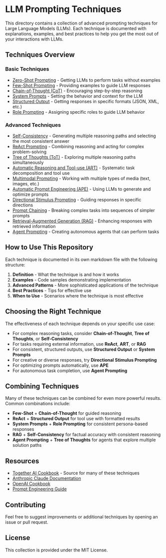 # LLM Prompting Techniques

This directory contains a collection of advanced prompting techniques for Large Language Models (LLMs). Each technique is documented with explanations, examples, and best practices to help you get the most out of your interactions with LLMs.

## Techniques Overview

### Basic Techniques

- [Zero-Shot Prompting](./zero-shot-prompting.md) - Getting LLMs to perform tasks without examples
- [Few-Shot Prompting](./few-shot-prompting.md) - Providing examples to guide LLM responses
- [Chain-of-Thought (CoT)](./chain-of-thought.md) - Encouraging step-by-step reasoning
- [System Prompts](./system-prompts.md) - Setting the behavior and context for the LLM
- [Structured Output](./structured-output.md) - Getting responses in specific formats (JSON, XML, etc.)
- [Role Prompting](./role-prompting.md) - Assigning specific roles to guide LLM behavior

### Advanced Techniques

- [Self-Consistency](./self-consistency.md) - Generating multiple reasoning paths and selecting the most consistent answer
- [ReAct Prompting](./react-prompting.md) - Combining reasoning and acting for complex problem-solving
- [Tree of Thoughts (ToT)](./tree-of-thoughts.md) - Exploring multiple reasoning paths simultaneously
- [Automatic Reasoning and Tool-use (ART)](./art-prompting.md) - Systematic task decomposition and tool use
- [Multimodal Prompting](./multimodal-prompting.md) - Working with multiple types of media (text, images, etc.)
- [Automatic Prompt Engineering (APE)](./automatic-prompt-engineering.md) - Using LLMs to generate and optimize prompts
- [Directional Stimulus Prompting](./directional-stimulus-prompting.md) - Guiding responses in specific directions
- [Prompt Chaining](./prompt-chaining.md) - Breaking complex tasks into sequences of simpler prompts
- [Retrieval-Augmented Generation (RAG)](./retrieval-augmented-generation.md) - Enhancing responses with retrieved information
- [Agent Prompting](./agent-prompting.md) - Creating autonomous agents that can perform tasks

## How to Use This Repository

Each technique is documented in its own markdown file with the following structure:

1. **Definition** - What the technique is and how it works
2. **Examples** - Code samples demonstrating implementation
3. **Advanced Patterns** - More sophisticated applications of the technique
4. **Best Practices** - Tips for effective use
5. **When to Use** - Scenarios where the technique is most effective

## Choosing the Right Technique

The effectiveness of each technique depends on your specific use case:

- For complex reasoning tasks, consider **Chain-of-Thought**, **Tree of Thoughts**, or **Self-Consistency**
- For tasks requiring external information, use **ReAct**, **ART**, or **RAG**
- For consistent, structured outputs, use **Structured Output** or **System Prompts**
- For creative or diverse responses, try **Directional Stimulus Prompting**
- For optimizing prompts automatically, use **APE**
- For autonomous task completion, use **Agent Prompting**

## Combining Techniques

Many of these techniques can be combined for even more powerful results. Common combinations include:

- **Few-Shot** + **Chain-of-Thought** for guided reasoning
- **ReAct** + **Structured Output** for tool use with formatted results
- **System Prompts** + **Role Prompting** for consistent persona-based responses
- **RAG** + **Self-Consistency** for factual accuracy with consistent reasoning
- **Agent Prompting** + **Tree of Thoughts** for agents that explore multiple solution paths

## Resources

- [Together AI Cookbook](https://github.com/togethercomputer/cookbook) - Source for many of these techniques
- [Anthropic Claude Documentation](https://docs.anthropic.com/claude/docs/introduction-to-prompting)
- [OpenAI Cookbook](https://github.com/openai/openai-cookbook)
- [Prompt Engineering Guide](https://www.promptingguide.ai/)

## Contributing

Feel free to suggest improvements or additional techniques by opening an issue or pull request.

## License

This collection is provided under the MIT License. 